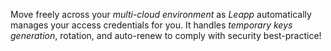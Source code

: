Move freely across your *multi-cloud environment* as *Leapp* automatically manages your access credentials for you. 
It handles *temporary keys generation*, rotation, and auto-renew to comply with security best-practice!
